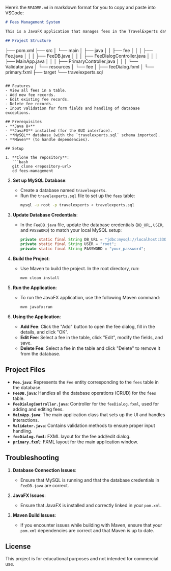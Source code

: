 Here’s the `README.md` in markdown format for you to copy and paste into VSCode:

```markdown
# Fees Management System

This is a JavaFX application that manages fees in the TravelExperts database using CRUD (Create, Read, Update, Delete) operations. The project connects to a MySQL database and allows users to view, add, edit, and delete fee records.

## Project Structure

```
├── pom.xml
├── src
│   └── main
│       ├── java
│       │   ├── fee
│       │   │   ├── Fee.java
│       │   │   ├── FeeDB.java
│       │   │   ├── FeeDialogController.java
│       │   │   ├── MainApp.java
│       │   │   ├── PrimaryController.java
│       │   │   └── Validator.java
│       └── resources
│           └── fee
│               ├── feeDialog.fxml
│               └── primary.fxml
├── target
└── travelexperts.sql
```

## Features
- View all fees in a table.
- Add new fee records.
- Edit existing fee records.
- Delete fee records.
- Input validation for form fields and handling of database exceptions.

## Prerequisites
- **Java 8+**
- **JavaFX** installed (for the GUI interface).
- **MySQL** database (with the `travelexperts.sql` schema imported).
- **Maven** (to handle dependencies).

## Setup

1. **Clone the repository**:
   ```bash
   git clone <repository-url>
   cd fees-management
   ```

2. **Set up MySQL Database**:
   - Create a database named `travelexperts`.
   - Run the `travelexperts.sql` file to set up the `fees` table:
     ```bash
     mysql -u root -p travelexperts < travelexperts.sql
     ```

3. **Update Database Credentials**:
   - In the `FeeDB.java` file, update the database credentials (`DB_URL`, `USER`, and `PASSWORD`) to match your local MySQL setup:
     ```java
     private static final String DB_URL = "jdbc:mysql://localhost:3306/travelexperts";
     private static final String USER = "root";
     private static final String PASSWORD = "your_password";
     ```

4. **Build the Project**:
   - Use Maven to build the project. In the root directory, run:
     ```bash
     mvn clean install
     ```

5. **Run the Application**:
   - To run the JavaFX application, use the following Maven command:
     ```bash
     mvn javafx:run
     ```

6. **Using the Application**:
   - **Add Fee**: Click the "Add" button to open the fee dialog, fill in the details, and click "OK".
   - **Edit Fee**: Select a fee in the table, click "Edit", modify the fields, and save.
   - **Delete Fee**: Select a fee in the table and click "Delete" to remove it from the database.

## Project Files

- **`Fee.java`**: Represents the `Fee` entity corresponding to the `fees` table in the database.
- **`FeeDB.java`**: Handles all the database operations (CRUD) for the `fees` table.
- **`FeeDialogController.java`**: Controller for the `feeDialog.fxml`, used for adding and editing fees.
- **`MainApp.java`**: The main application class that sets up the UI and handles interactions.
- **`Validator.java`**: Contains validation methods to ensure proper input handling.
- **`feeDialog.fxml`**: FXML layout for the fee add/edit dialog.
- **`primary.fxml`**: FXML layout for the main application window.

## Troubleshooting

1. **Database Connection Issues**:
   - Ensure that MySQL is running and that the database credentials in `FeeDB.java` are correct.
   
2. **JavaFX Issues**:
   - Ensure that JavaFX is installed and correctly linked in your `pom.xml`.

3. **Maven Build Issues**:
   - If you encounter issues while building with Maven, ensure that your `pom.xml` dependencies are correct and that Maven is up to date.

## License

This project is for educational purposes and not intended for commercial use.
```